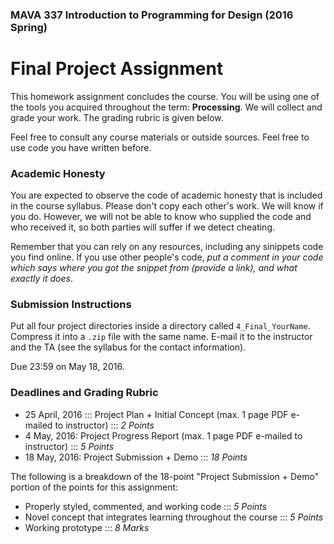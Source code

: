 ### MAVA 337 Introduction to Programming for Design  (2016 Spring)

# Final Project Assignment

This homework assignment concludes the course. You will be using one of the tools you acquired throughout the term: **Processing**. We will collect and grade your work. The grading rubric is given below.

Feel free to consult any course materials or outside sources. Feel free to use code you have written before.

### Academic Honesty

You are expected to observe the code of academic honesty that is included in the course syllabus. Please don't copy each other's work. We will know if you do. However, we will not be able to know who supplied the code and who received it, so both parties will suffer if we detect cheating.

Remember that you can rely on any resources, including any sinippets code you find online. If you use other people's code, *put a comment in your code which says where you got the snippet from (provide a link), and what exactly it does*.

### Submission Instructions

Put all four project directories inside a directory called `4_Final_YourName`. Compress it into a `.zip` file with the same name. E-mail it to the instructor and the TA (see the syllabus for the contact information).

Due 23:59 on May 18, 2016.

### Deadlines and Grading Rubric

- 25 April, 2016 ::: Project Plan + Initial Concept (max. 1 page PDF e-mailed to instructor) ::: *2 Points*
- 4 May, 2016: Project Progress Report (max. 1 page PDF e-mailed to instructor) ::: *5 Points*
- 18 May, 2016: Project Submission + Demo ::: *18 Points*

The following is a breakdown of the 18-point "Project Submission + Demo" portion of the points for this assignment:

- Properly styled, commented, and working code ::: *5 Points*
- Novel concept that integrates learning throughout the course ::: *5 Points*
- Working prototype ::: *8 Marks*
